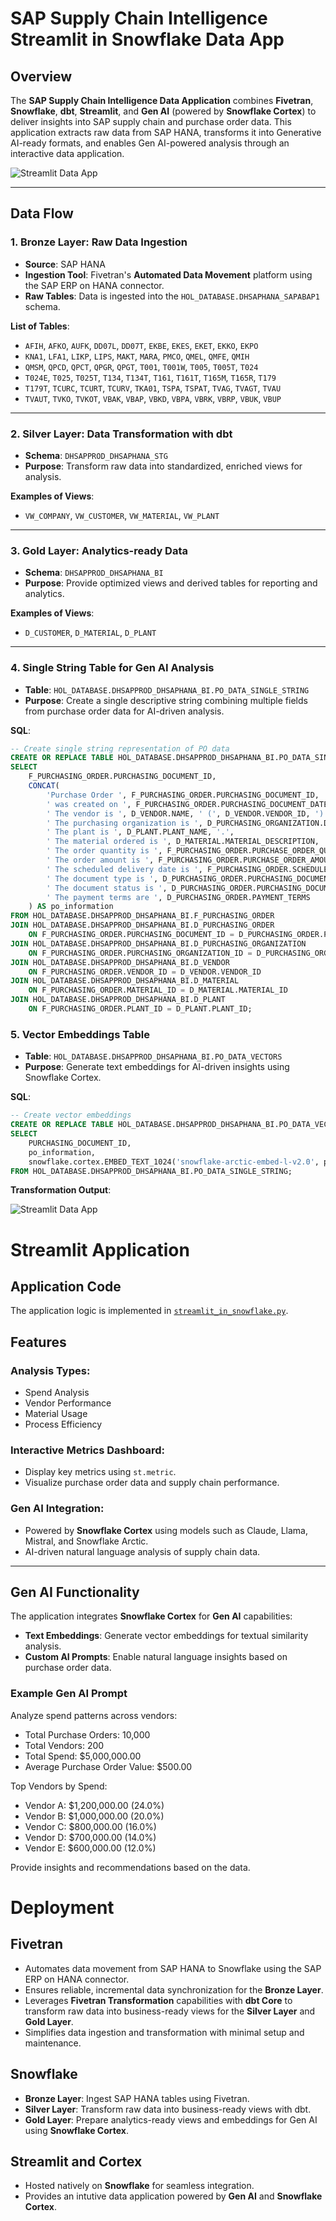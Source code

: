 # SAP Supply Chain Intelligence Streamlit in Snowflake Data App

## Overview
 The **SAP Supply Chain Intelligence Data Application** combines **Fivetran**, **Snowflake**, **dbt**, **Streamlit**, and **Gen AI** (powered by **Snowflake Cortex**) to deliver insights into SAP supply chain and purchase order data. This application extracts raw data from SAP HANA, transforms it into Generative AI-ready formats, and enables Gen AI-powered analysis through an interactive data application.


![Streamlit Data App](images/streamlit_app.png)

---

## Data Flow

### 1. **Bronze Layer**: Raw Data Ingestion
- **Source**: SAP HANA
- **Ingestion Tool**: Fivetran's **Automated Data Movement** platform using the SAP ERP on HANA connector.
- **Raw Tables**: Data is ingested into the `HOL_DATABASE.DHSAPHANA_SAPABAP1` schema.

**List of Tables**:
- `AFIH`, `AFKO`, `AUFK`, `DD07L`, `DD07T`, `EKBE`, `EKES`, `EKET`, `EKKO`, `EKPO`
- `KNA1`, `LFA1`, `LIKP`, `LIPS`, `MAKT`, `MARA`, `PMCO`, `QMEL`, `QMFE`, `QMIH`
- `QMSM`, `QPCD`, `QPCT`, `QPGR`, `QPGT`, `T001`, `T001W`, `T005`, `T005T`, `T024`
- `T024E`, `T025`, `T025T`, `T134`, `T134T`, `T161`, `T161T`, `T165M`, `T165R`, `T179`
- `T179T`, `TCURC`, `TCURT`, `TCURV`, `TKA01`, `TSPA`, `TSPAT`, `TVAG`, `TVAGT`, `TVAU`
- `TVAUT`, `TVKO`, `TVKOT`, `VBAK`, `VBAP`, `VBKD`, `VBPA`, `VBRK`, `VBRP`, `VBUK`, `VBUP`

---

### 2. **Silver Layer**: Data Transformation with dbt
- **Schema**: `DHSAPPROD_DHSAPHANA_STG`
- **Purpose**: Transform raw data into standardized, enriched views for analysis.

**Examples of Views**:
- `VW_COMPANY`, `VW_CUSTOMER`, `VW_MATERIAL`, `VW_PLANT`

---

### 3. **Gold Layer**: Analytics-ready Data
- **Schema**: `DHSAPPROD_DHSAPHANA_BI`
- **Purpose**: Provide optimized views and derived tables for reporting and analytics.

**Examples of Views**:
- `D_CUSTOMER`, `D_MATERIAL`, `D_PLANT`

---

### 4. **Single String Table for Gen AI Analysis**
- **Table**: `HOL_DATABASE.DHSAPPROD_DHSAPHANA_BI.PO_DATA_SINGLE_STRING`
- **Purpose**: Create a single descriptive string combining multiple fields from purchase order data for AI-driven analysis.

**SQL**:
```sql
-- Create single string representation of PO data
CREATE OR REPLACE TABLE HOL_DATABASE.DHSAPPROD_DHSAPHANA_BI.PO_DATA_SINGLE_STRING AS 
SELECT 
    F_PURCHASING_ORDER.PURCHASING_DOCUMENT_ID,
    CONCAT(
        'Purchase Order ', F_PURCHASING_ORDER.PURCHASING_DOCUMENT_ID, 
        ' was created on ', F_PURCHASING_ORDER.PURCHASING_DOCUMENT_DATE, '.',
        ' The vendor is ', D_VENDOR.NAME, ' (', D_VENDOR.VENDOR_ID, ') from ', D_VENDOR.CITY, '.',
        ' The purchasing organization is ', D_PURCHASING_ORGANIZATION.DESCRIPTION, '.',
        ' The plant is ', D_PLANT.PLANT_NAME, '.',
        ' The material ordered is ', D_MATERIAL.MATERIAL_DESCRIPTION, ' (', D_MATERIAL.MATERIAL_NUMBER, ').',
        ' The order quantity is ', F_PURCHASING_ORDER.PURCHASE_ORDER_QUANTITY, ' ', D_MATERIAL.BASE_UOM_ID, '.',
        ' The order amount is ', F_PURCHASING_ORDER.PURCHASE_ORDER_AMOUNT, ' ', F_PURCHASING_ORDER.DOCUMENT_CURRENCY_ID, '.',
        ' The scheduled delivery date is ', F_PURCHASING_ORDER.SCHEDULED_DELIVERY_DATE, '.',
        ' The document type is ', D_PURCHASING_ORDER.PURCHASING_DOCUMENT_TYPE_TEXT, '.',
        ' The document status is ', D_PURCHASING_ORDER.PURCHASING_DOCUMENT_STATUS_TXT, '.',
        ' The payment terms are ', D_PURCHASING_ORDER.PAYMENT_TERMS
    ) AS po_information
FROM HOL_DATABASE.DHSAPPROD_DHSAPHANA_BI.F_PURCHASING_ORDER 
JOIN HOL_DATABASE.DHSAPPROD_DHSAPHANA_BI.D_PURCHASING_ORDER 
    ON F_PURCHASING_ORDER.PURCHASING_DOCUMENT_ID = D_PURCHASING_ORDER.PURCHASING_DOCUMENT_ID
JOIN HOL_DATABASE.DHSAPPROD_DHSAPHANA_BI.D_PURCHASING_ORGANIZATION 
    ON F_PURCHASING_ORDER.PURCHASING_ORGANIZATION_ID = D_PURCHASING_ORGANIZATION.PURCHASING_ORGANIZATION_ID
JOIN HOL_DATABASE.DHSAPPROD_DHSAPHANA_BI.D_VENDOR 
    ON F_PURCHASING_ORDER.VENDOR_ID = D_VENDOR.VENDOR_ID
JOIN HOL_DATABASE.DHSAPPROD_DHSAPHANA_BI.D_MATERIAL 
    ON F_PURCHASING_ORDER.MATERIAL_ID = D_MATERIAL.MATERIAL_ID
JOIN HOL_DATABASE.DHSAPPROD_DHSAPHANA_BI.D_PLANT 
    ON F_PURCHASING_ORDER.PLANT_ID = D_PLANT.PLANT_ID;
```

### 5. **Vector Embeddings Table**
- **Table**: `HOL_DATABASE.DHSAPPROD_DHSAPHANA_BI.PO_DATA_VECTORS`
- **Purpose**: Generate text embeddings for AI-driven insights using Snowflake Cortex.

**SQL**:
```sql
-- Create vector embeddings
CREATE OR REPLACE TABLE HOL_DATABASE.DHSAPPROD_DHSAPHANA_BI.PO_DATA_VECTORS AS 
SELECT 
    PURCHASING_DOCUMENT_ID,
    po_information,
    snowflake.cortex.EMBED_TEXT_1024('snowflake-arctic-embed-l-v2.0', po_information) AS PO_EMBEDDINGS
FROM HOL_DATABASE.DHSAPPROD_DHSAPHANA_BI.PO_DATA_SINGLE_STRING;
```
**Transformation Output**:

![Streamlit Data App](images/transformations.png)

# Streamlit Application

## Application Code

The application logic is implemented in [`streamlit_in_snowflake.py`](./files/streamlit_in_snowflake.py). 

## Features

### Analysis Types:
- Spend Analysis
- Vendor Performance
- Material Usage
- Process Efficiency

### Interactive Metrics Dashboard:
- Display key metrics using `st.metric`.
- Visualize purchase order data and supply chain performance.

### Gen AI Integration:
- Powered by **Snowflake Cortex** using models such as Claude, Llama, Mistral, and Snowflake Arctic.
- AI-driven natural language analysis of supply chain data.

---

## Gen AI Functionality

The application integrates **Snowflake Cortex** for **Gen AI** capabilities:

- **Text Embeddings**: Generate vector embeddings for textual similarity analysis.
- **Custom AI Prompts**: Enable natural language insights based on purchase order data.

### Example Gen AI Prompt

Analyze spend patterns across vendors:

- Total Purchase Orders: 10,000
- Total Vendors: 200
- Total Spend: $5,000,000.00
- Average Purchase Order Value: $500.00

Top Vendors by Spend:
- Vendor A: $1,200,000.00 (24.0%)
- Vendor B: $1,000,000.00 (20.0%)
- Vendor C: $800,000.00 (16.0%)
- Vendor D: $700,000.00 (14.0%)
- Vendor E: $600,000.00 (12.0%)

Provide insights and recommendations based on the data.

# Deployment

## Fivetran

- Automates data movement from SAP HANA to Snowflake using the SAP ERP on HANA connector.
- Ensures reliable, incremental data synchronization for the **Bronze Layer**.
- Leverages **Fivetran Transformation** capabilities with **dbt Core** to transform raw data into business-ready views for the **Silver Layer** and **Gold Layer**.
- Simplifies data ingestion and transformation with minimal setup and maintenance.

## Snowflake
- **Bronze Layer**: Ingest SAP HANA tables using Fivetran.
- **Silver Layer**: Transform raw data into business-ready views with dbt.
- **Gold Layer**: Prepare analytics-ready views and embeddings for Gen AI using **Snowflake Cortex**.

## Streamlit and Cortex
- Hosted natively on **Snowflake** for seamless integration.
- Provides an intutive data application powered by **Gen AI** and **Snowflake Cortex**.
